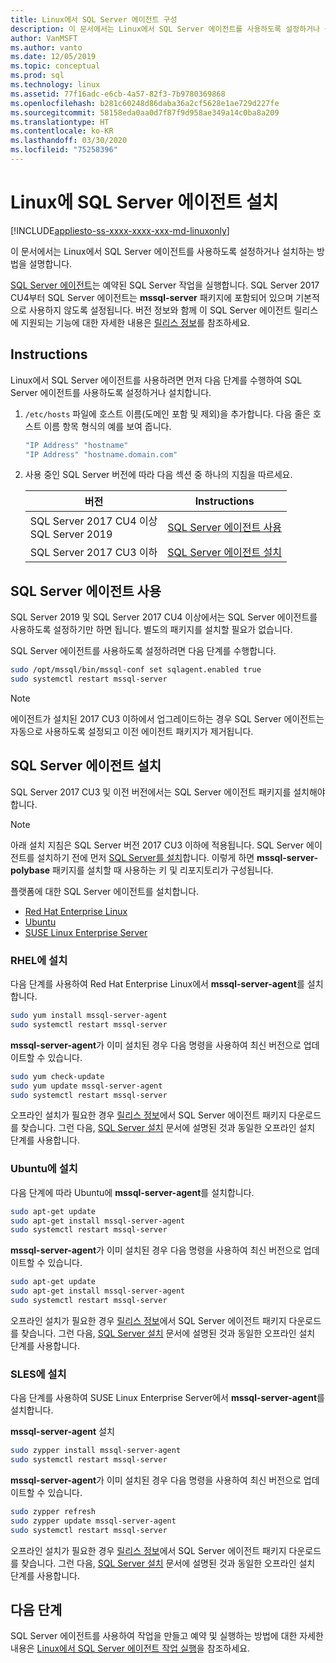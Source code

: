 ```yaml
---
title: Linux에서 SQL Server 에이전트 구성
description: 이 문서에서는 Linux에서 SQL Server 에이전트를 사용하도록 설정하거나 설치하는 방법을 설명합니다.
author: VanMSFT
ms.author: vanto
ms.date: 12/05/2019
ms.topic: conceptual
ms.prod: sql
ms.technology: linux
ms.assetid: 77f16adc-e6cb-4a57-82f3-7b9780369868
ms.openlocfilehash: b281c60248d86daba36a2cf5628e1ae729d227fe
ms.sourcegitcommit: 58158eda0aa0d7f87f9d958ae349a14c0ba8a209
ms.translationtype: HT
ms.contentlocale: ko-KR
ms.lasthandoff: 03/30/2020
ms.locfileid: "75258396"
---
```

# <a name="install-sql-server-agent-on-linux"></a>Linux에 SQL Server 에이전트 설치

[!INCLUDE[appliesto-ss-xxxx-xxxx-xxx-md-linuxonly](../includes/appliesto-ss-xxxx-xxxx-xxx-md-linuxonly.md)]

이 문서에서는 Linux에서 SQL Server 에이전트를 사용하도록 설정하거나 설치하는 방법을 설명합니다.

[SQL Server 에이전트](https://docs.microsoft.com/sql/ssms/agent/sql-server-agent)는 예약된 SQL Server 작업을 실행합니다. SQL Server 2017 CU4부터 SQL Server 에이전트는 **mssql-server** 패키지에 포함되어 있으며 기본적으로 사용하지 않도록 설정됩니다. 버전 정보와 함께 이 SQL Server 에이전트 릴리스에 지원되는 기능에 대한 자세한 내용은 [릴리스 정보](sql-server-linux-release-notes.md)를 참조하세요.

## <a name="instructions"></a>Instructions

Linux에서 SQL Server 에이전트를 사용하려면 먼저 다음 단계를 수행하여 SQL Server 에이전트를 사용하도록 설정하거나 설치합니다.

1. `/etc/hosts` 파일에 호스트 이름(도메인 포함 및 제외)을 추가합니다. 다음 줄은 호스트 이름 항목 형식의 예를 보여 줍니다.

   ```bash
   "IP Address" "hostname"
   "IP Address" "hostname.domain.com"
   ```

1. 사용 중인 SQL Server 버전에 따라 다음 섹션 중 하나의 지침을 따르세요.

   | 버전 | Instructions |
   |---|---|
   | SQL Server 2017 CU4 이상</br>SQL Server 2019 | [SQL Server 에이전트 사용](#EnableAgentAfterCU4) |
   | SQL Server 2017 CU3 이하 | [SQL Server 에이전트 설치](#InstallAgentBelowCU4) |

## <a name="enable-the-sql-server-agent"></a><a id="EnableAgentAfterCU4"></a>SQL Server 에이전트 사용

SQL Server 2019 및 SQL Server 2017 CU4 이상에서는 SQL Server 에이전트를 사용하도록 설정하기만 하면 됩니다. 별도의 패키지를 설치할 필요가 없습니다.

SQL Server 에이전트를 사용하도록 설정하려면 다음 단계를 수행합니다.

```bash
sudo /opt/mssql/bin/mssql-conf set sqlagent.enabled true 
sudo systemctl restart mssql-server
```

> [!NOTE]
> 에이전트가 설치된 2017 CU3 이하에서 업그레이드하는 경우 SQL Server 에이전트는 자동으로 사용하도록 설정되고 이전 에이전트 패키지가 제거됩니다.  

## <a name="install-the-sql-server-agent"></a><a name="InstallAgentBelowCU4"></a>SQL Server 에이전트 설치

SQL Server 2017 CU3 및 이전 버전에서는 SQL Server 에이전트 패키지를 설치해야 합니다.

> [!NOTE]
> 아래 설치 지침은 SQL Server 버전 2017 CU3 이하에 적용됩니다. SQL Server 에이전트를 설치하기 전에 먼저 [SQL Server를 설치](sql-server-linux-setup.md#platforms)합니다. 이렇게 하면 **mssql-server-polybase** 패키지를 설치할 때 사용하는 키 및 리포지토리가 구성됩니다.

플랫폼에 대한 SQL Server 에이전트를 설치합니다.
- [Red Hat Enterprise Linux](#RHEL)
- [Ubuntu](#ubuntu)
- [SUSE Linux Enterprise Server](#SLES)

### <a name=""></a><a name="RHEL">RHEL에 설치</a>

다음 단계를 사용하여 Red Hat Enterprise Linux에서 **mssql-server-agent**를 설치합니다. 

```bash
sudo yum install mssql-server-agent
sudo systemctl restart mssql-server
```

**mssql-server-agent**가 이미 설치된 경우 다음 명령을 사용하여 최신 버전으로 업데이트할 수 있습니다.

```bash
sudo yum check-update
sudo yum update mssql-server-agent
sudo systemctl restart mssql-server
```

오프라인 설치가 필요한 경우 [릴리스 정보](sql-server-linux-release-notes.md)에서 SQL Server 에이전트 패키지 다운로드를 찾습니다. 그런 다음, [SQL Server 설치](sql-server-linux-setup.md#offline) 문서에 설명된 것과 동일한 오프라인 설치 단계를 사용합니다.

### <a name=""></a><a name="ubuntu">Ubuntu에 설치</a>

다음 단계에 따라 Ubuntu에 **mssql-server-agent**를 설치합니다. 

```bash
sudo apt-get update 
sudo apt-get install mssql-server-agent
sudo systemctl restart mssql-server
```

**mssql-server-agent**가 이미 설치된 경우 다음 명령을 사용하여 최신 버전으로 업데이트할 수 있습니다.

```bash
sudo apt-get update 
sudo apt-get install mssql-server-agent
sudo systemctl restart mssql-server
```

오프라인 설치가 필요한 경우 [릴리스 정보](sql-server-linux-release-notes.md)에서 SQL Server 에이전트 패키지 다운로드를 찾습니다. 그런 다음, [SQL Server 설치](sql-server-linux-setup.md#offline) 문서에 설명된 것과 동일한 오프라인 설치 단계를 사용합니다.

### <a name=""></a><a name="SLES">SLES에 설치</a>

다음 단계를 사용하여 SUSE Linux Enterprise Server에서 **mssql-server-agent**를 설치합니다. 

**mssql-server-agent** 설치 

```bash
sudo zypper install mssql-server-agent
sudo systemctl restart mssql-server
```

**mssql-server-agent**가 이미 설치된 경우 다음 명령을 사용하여 최신 버전으로 업데이트할 수 있습니다.

```bash
sudo zypper refresh
sudo zypper update mssql-server-agent
sudo systemctl restart mssql-server
```

오프라인 설치가 필요한 경우 [릴리스 정보](sql-server-linux-release-notes.md)에서 SQL Server 에이전트 패키지 다운로드를 찾습니다. 그런 다음, [SQL Server 설치](sql-server-linux-setup.md#offline) 문서에 설명된 것과 동일한 오프라인 설치 단계를 사용합니다.

## <a name="next-steps"></a>다음 단계
SQL Server 에이전트를 사용하여 작업을 만들고 예약 및 실행하는 방법에 대한 자세한 내용은 [Linux에서 SQL Server 에이전트 작업 실행](sql-server-linux-run-sql-server-agent-job.md)을 참조하세요.
